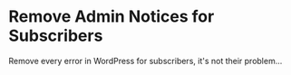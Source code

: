 # Remove Admin Notices for Subscribers
Remove every error in WordPress for subscribers, it's not their problem...

